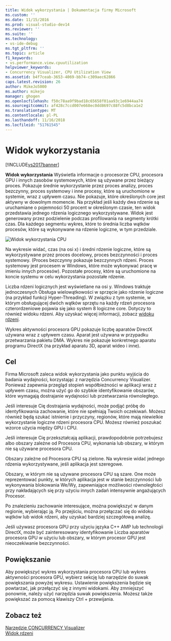 ```yaml
---
title: Widok wykorzystania | Dokumentacja firmy Microsoft
ms.custom: ''
ms.date: 11/15/2016
ms.prod: visual-studio-dev14
ms.reviewer: ''
ms.suite: ''
ms.technology:
- vs-ide-debug
ms.tgt_pltfrm: ''
ms.topic: article
f1_keywords:
- vs.performance.view.cpuutilization
helpviewer_keywords:
- Concurrency Visualizer, CPU Utilization View
ms.assetid: b4f7ceab-3653-4069-bb74-c309aec62866
caps.latest.revision: 26
author: MikeJo5000
ms.author: mikejo
manager: ghogen
ms.openlocfilehash: f50c78aa9f9bad18c65658f01aa93c1e6944aa74
ms.sourcegitcommit: af428c7ccd007e668ec0dd8697c88fc5d8bca1e2
ms.translationtype: MT
ms.contentlocale: pl-PL
ms.lasthandoff: 11/16/2018
ms.locfileid: "51761545"
---
```

# <a name="utilization-view"></a>Widok wykorzystania
[!INCLUDE[vs2017banner](../includes/vs2017banner.md)]

**Widok wykorzystania** Wyświetla informacje o procesorze CPU, procesora GPU i innych zasobów systemowych, które są używane przez bieżący proces. Pokazuje średnie wykorzystanie przez proces analizy, proces bezczynny, proces systemowy i inne procesy, które są uruchomione w systemie, wraz z upływem czasu. Nie pokazuje, które określonych core jest aktywny w dowolnym momencie. Na przykład jeśli każdy dwa rdzenie są uruchamiane o pojemności 50 procent w określonym czasie, ten widok przedstawia jednego rdzenia logicznego wykorzystywane. Widok jest generowany przez podzielenie podczas profilowania na segmenty krótki czas. Dla każdego segmentu wykres, które to średnia liczba wątków procesów, które są wykonywane na rdzenie logiczne, w tym przedziale.  
  
 ![Widok wykorzystania CPU](../profiling/media/vsts-ppacpuutil.png "VSTS_PPAcpuUtil")  
  
 Na wykresie widać, czas (na osi x) i średni rdzenie logiczne, które są wykorzystywane przez proces docelowy, proces bezczynności i proces systemowy. (Proces bezczynny pokazuje bezczynnych rdzeni. Proces systemowy jest procesem w Windows, które może wykonywać pracę w imieniu innych procesów). Pozostałe procesy, które są uruchomione na koncie systemu w celu wykorzystania pozostałe rdzenie.  
  
 Liczba rdzeni logicznych jest wyświetlane na osi y. Windows traktuje jednoczesnych Obsługa wielowątkowości w sprzęcie jako rdzenie logiczne (na przykład funkcji Hyper-Threading). W związku z tym systemie, w którym obsługującej dwóch wątków sprzętu na każdy rdzeń procesora czterordzeniowe pojawia się jako system 8 logiczne core. Dotyczy to również widoku rdzeni. Aby uzyskać więcej informacji, zobacz [widoku rdzeni](../profiling/cores-view.md).  
  
 Wykres aktywności procesora GPU pokazuje liczbę aparatów DirectX używana wraz z upływem czasu.  Aparat jest używana w przypadku przetwarzania pakietu DMA.  Wykres nie pokazuje konkretnego aparatu programu DirectX (na przykład aparatu 3D, aparat wideo i inne).  
  
## <a name="purpose"></a>Cel  
 Firma Microsoft zaleca widok wykorzystania jako punktu wyjścia do badania wydajności, korzystając z narzędzia Concurrency Visualizer. Ponieważ zapewnia przegląd stopień współbieżności w aplikacji wraz z upływem czasu, można użyć go do szybkie identyfikowanie obszarów, które wymagają dostrajanie wydajności lub przetwarzania równoległego.  
  
 Jeśli interesuje Cię dostrajania wydajności, może podjąć próbę do identyfikowania zachowanie, które nie spełniają Twoich oczekiwań. Możesz również będą szukać istnienie i przyczyny, regionów, które mają niewielkie wykorzystanie logiczne rdzeni procesora CPU. Możesz również poszukać wzorce użycia między GPU i CPU.  
  
 Jeśli interesuje Cię przekształcają aplikacji, prawdopodobnie potrzebujesz albo obszary zależne od Procesora CPU, wykonania lub obszary, w którym nie są używane procesora CPU.  
  
 Obszary zależne od Procesora CPU są zielone. Na wykresie widać jednego rdzenia wykorzystywane, jeśli aplikacja jest szeregowe.  
  
 Obszary, w którym nie są używane procesora CPU są szare. One może reprezentować punkty, w których aplikacja jest w stanie bezczynności lub wykonywania blokowania We/Wy, zapewniające możliwości równoległości przy nakładających się przy użyciu innych zadań intensywnie angażujących Procesor.  
  
 Po znalezieniu zachowanie interesujące, można powiększyć w danym regionie, wybierając ją. Po przejściu, można przełączać się do widoku wątków lub widok rdzeni, aby uzyskać bardziej szczegółową analizę.  
  
 Jeśli używasz procesora GPU przy użyciu języka C++ AMP lub technologii DirectX, może być zainteresowany identyfikowanie Liczba aparatów procesora GPU w użyciu lub obszary, w którym procesor GPU jest nieoczekiwanie bezczynności.  
  
## <a name="zooming"></a>Powiększanie  
 Aby powiększyć wykres wykorzystania procesora CPU lub wykres aktywności procesora GPU, wybierz sekcję lub narzędzie do suwak powiększania powyżej wykresu. Ustawienie powiększenia będzie się powtarzać, jak przełączyć się z innymi widokami. Aby zmniejszyć ponownie, należy użyć narzędzia suwak powiększenia. Możesz także powiększać za pomocą klawiszy Ctrl + przewijania.  
  
## <a name="see-also"></a>Zobacz też  
 [Narzędzie CONCURRENCY Visualizer](../profiling/concurrency-visualizer.md)   
 [Widok rdzeni](../profiling/cores-view.md)



